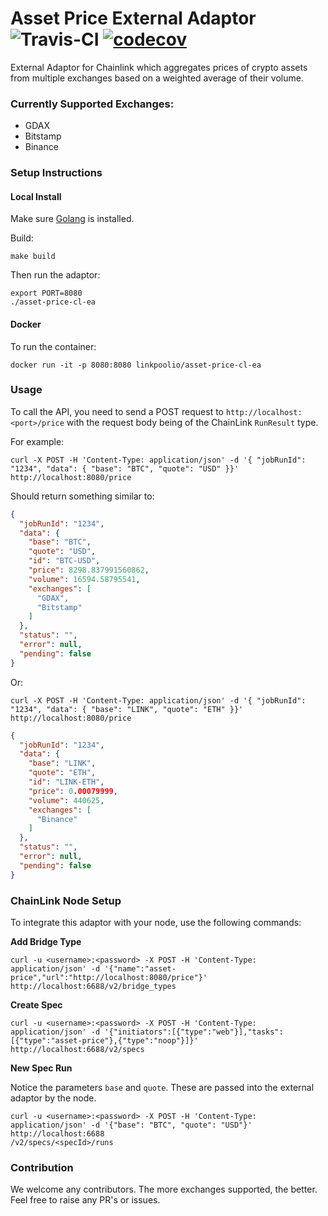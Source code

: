 # Asset Price External Adaptor ![Travis-CI](https://travis-ci.org/linkpoolio/asset-price-cl-ea.svg?branch=master) [![codecov](https://codecov.io/gh/linkpoolio/asset-price-cl-ea/branch/master/graph/badge.svg)](https://codecov.io/gh/linkpoolio/asset-price-cl-ea)
External Adaptor for Chainlink which aggregates prices of crypto assets from multiple exchanges based on a weighted average of their volume.

### Currently Supported Exchanges:

- GDAX
- Bitstamp
- Binance

### Setup Instructions
#### Local Install
Make sure [Golang](https://golang.org/pkg/) is installed.

Build:
```
make build
```

Then run the adaptor:
```
export PORT=8080
./asset-price-cl-ea
```

#### Docker
To run the container:
```
docker run -it -p 8080:8080 linkpoolio/asset-price-cl-ea
```

### Usage

To call the API, you need to send a POST request to `http://localhost:<port>/price` with the request body being of the ChainLink `RunResult` type.

For example:
```
curl -X POST -H 'Content-Type: application/json' -d '{ "jobRunId": "1234", "data": { "base": "BTC", "quote": "USD" }}' http://localhost:8080/price
```
Should return something similar to:
```json
{
  "jobRunId": "1234",
  "data": {
    "base": "BTC",
    "quote": "USD",
    "id": "BTC-USD",
    "price": 8298.837991560862,
    "volume": 16594.58795541,
    "exchanges": [
      "GDAX",
      "Bitstamp"
    ]
  },
  "status": "",
  "error": null,
  "pending": false
}
```

Or:
```
curl -X POST -H 'Content-Type: application/json' -d '{ "jobRunId": "1234", "data": { "base": "LINK", "quote": "ETH" }}' http://localhost:8080/price
```
```json
{
  "jobRunId": "1234",
  "data": {
    "base": "LINK",
    "quote": "ETH",
    "id": "LINK-ETH",
    "price": 0.00079999,
    "volume": 440625,
    "exchanges": [
      "Binance"
    ]
  },
  "status": "",
  "error": null,
  "pending": false
}
```

### ChainLink Node Setup

To integrate this adaptor with your node, use the following commands:

**Add Bridge Type**
```
curl -u <username>:<password> -X POST -H 'Content-Type: application/json' -d '{"name":"asset-price","url":"http://localhost:8080/price"}' http://localhost:6688/v2/bridge_types
```

**Create Spec**
```
curl -u <username>:<password> -X POST -H 'Content-Type: application/json' -d '{"initiators":[{"type":"web"}],"tasks":[{"type":"asset-price"},{"type":"noop"}]}' http://localhost:6688/v2/specs
```

**New Spec Run**

Notice the parameters `base` and `quote`. These are passed into the external adaptor by the node.
```
curl -u <username>:<password> -X POST -H 'Content-Type: application/json' -d '{"base": "BTC", "quote": "USD"}' http://localhost:6688
/v2/specs/<specId>/runs
```

### Contribution
We welcome any contributors. The more exchanges supported, the better. Feel free to raise any PR's or issues.